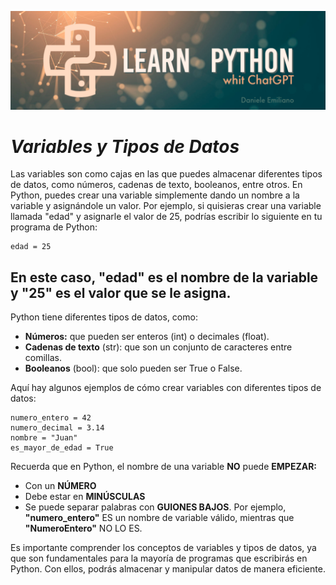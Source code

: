 <p align="center">
  <img src="../src/Learn-python.png">
</p>


# ***Variables y Tipos de Datos***

Las variables son como cajas en las que puedes almacenar diferentes tipos de datos, como números, cadenas de texto, booleanos, entre otros. En Python, puedes crear una variable simplemente dando un nombre a la variable y asignándole un valor. Por ejemplo, si quisieras crear una variable llamada "edad" y asignarle el valor de 25, podrías escribir lo siguiente en tu programa de Python:

```
edad = 25
```

En este caso, **"edad"** es el nombre de la variable y **"25"** es el valor que se le asigna.
---

Python tiene diferentes tipos de datos, como:

- **Números:** que pueden ser enteros (int) o decimales (float).
- **Cadenas de texto** (str): que son un conjunto de caracteres entre comillas.
- **Booleanos** (bool): que solo pueden ser True o False.

Aquí hay algunos ejemplos de cómo crear variables con diferentes tipos de datos:

```
numero_entero = 42
numero_decimal = 3.14
nombre = "Juan"
es_mayor_de_edad = True

```

Recuerda que en Python, el nombre de una variable **NO** puede **EMPEZAR:** 
- Con un **NÚMERO**
- Debe estar en **MINÚSCULAS**
- Se puede separar palabras con **GUIONES BAJOS**. 
Por ejemplo, **"numero_entero"** ES un nombre de variable válido, mientras que **"NumeroEntero"** NO LO ES.

Es importante comprender los conceptos de variables y tipos de datos, ya que son fundamentales para la mayoría de programas que escribirás en Python. Con ellos, podrás almacenar y manipular datos de manera eficiente.